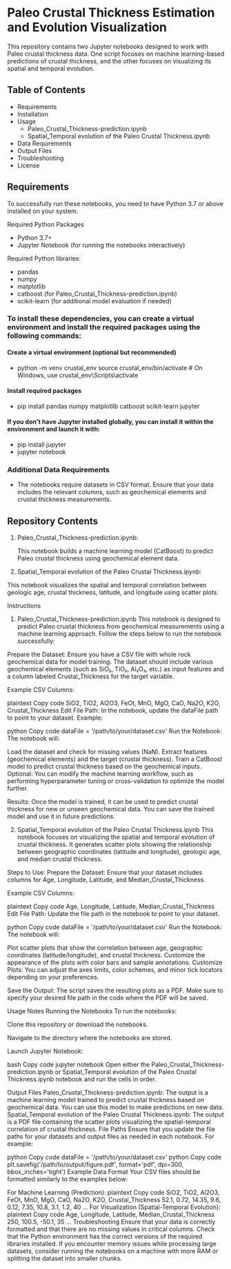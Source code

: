 # Paleo Crustal Thickness Estimation and Evolution Visualization

This repository contains two Jupyter notebooks designed to work with Paleo crustal thickness data. One script focuses on machine learning-based predictions of crustal thickness, and the other focuses on visualizing its spatial and temporal evolution.

## Table of Contents
<ul>
<li>Requirements
<li>Installation
<li>Usage
<ul>
<li>Paleo_Crustal_Thickness-prediction.ipynb</li>
<li>Spatial_Temporal evolution of the Paleo Crustal Thickness.ipynb</li>
</ul>
</li>
<li>Data Requirements</li>
<li>Output Files</li>
<li>Troubleshooting</li>
<li>License</li>
</ul>

## Requirements
To successfully run these notebooks, you need to have Python 3.7 or above installed on your system.

Required Python Packages
<ul>
<li>Python 3.7+
<li>Jupyter Notebook (for running the notebooks interactively)
</li> 
</ul>
Required Python libraries:
<ul>
<li>pandas
<li>numpy
<li>matplotlib
<li>catboost (for Paleo_Crustal_Thickness-prediction.ipynb)
<li>scikit-learn (for additional model evaluation if needed)
  </li>
</ul>

### To install these dependencies, you can create a virtual environment and install the required packages using the following commands:

#### Create a virtual environment (optional but recommended)
<ul>
  <li>python -m venv crustal_env
source crustal_env/bin/activate  # On Windows, use crustal_env\Scripts\activate</li>
</ul>

#### Install required packages
<ul>
 <li>pip install pandas numpy matplotlib catboost scikit-learn jupyter</li>
</ul>

#### If you don't have Jupyter installed globally, you can install it within the environment and launch it with:

<ul>
  <li>pip install jupyter</li>
  <li>jupyter notebook</li>
</ul>

### Additional Data Requirements
<ul>
  <li>The notebooks require datasets in CSV format. Ensure that your data includes the relevant columns, such as geochemical elements and crustal thickness measurements.</li>
</ul>

## Repository Contents
<ol>
<li>Paleo_Crustal_Thickness-prediction.ipynb: </li>
<p>This notebook builds a machine learning model (CatBoost) to predict Paleo crustal thickness using geochemical element data.</p>
<li>Spatial_Temporal evolution of the Paleo Crustal Thickness.ipynb:</li> 
</ol>
<p>This notebook visualizes the spatial and temporal correlation between geologic age, crustal thickness, latitude, and longitude using scatter plots.</p>

Instructions
1. Paleo_Crustal_Thickness-prediction.ipynb
This notebook is designed to predict Paleo crustal thickness from geochemical measurements using a machine learning approach. Follow the steps below to run the notebook successfully:

Prepare the Dataset: Ensure you have a CSV file with whole rock geochemical data for model training. The dataset should include various geochemical elements (such as SiO₂, TiO₂, Al₂O₃, etc.) as input features and a column labeled Crustal_Thickness for the target variable.

Example CSV Columns:

plaintext
Copy code
SiO2, TiO2, Al2O3, FeOt, MnO, MgO, CaO, Na2O, K2O, Crustal_Thickness
Edit File Path: In the notebook, update the dataFile path to point to your dataset. Example:

python
Copy code
dataFile = '/path/to/your/dataset.csv'
Run the Notebook: The notebook will:

Load the dataset and check for missing values (NaN).
Extract features (geochemical elements) and the target (crustal thickness).
Train a CatBoost model to predict crustal thickness based on the geochemical inputs.
Optional: You can modify the machine learning workflow, such as performing hyperparameter tuning or cross-validation to optimize the model further.

Results: Once the model is trained, it can be used to predict crustal thickness for new or unseen geochemical data. You can save the trained model and use it in future predictions.

2. Spatial_Temporal evolution of the Paleo Crustal Thickness.ipynb
This notebook focuses on visualizing the spatial and temporal evolution of crustal thickness. It generates scatter plots showing the relationship between geographic coordinates (latitude and longitude), geologic age, and median crustal thickness.

Steps to Use:
Prepare the Dataset: Ensure that your dataset includes columns for Age, Longitude, Latitude, and Median_Crustal_Thickness.

Example CSV Columns:

plaintext
Copy code
Age, Longitude, Latitude, Median_Crustal_Thickness
Edit File Path: Update the file path in the notebook to point to your dataset.

python
Copy code
dataFile = '/path/to/your/dataset.csv'
Run the Notebook: The notebook will:

Plot scatter plots that show the correlation between age, geographic coordinates (latitude/longitude), and crustal thickness.
Customize the appearance of the plots with color bars and sample annotations.
Customize Plots: You can adjust the axes limits, color schemes, and minor tick locators depending on your preferences.

Save the Output: The script saves the resulting plots as a PDF. Make sure to specify your desired file path in the code where the PDF will be saved.

Usage Notes
Running the Notebooks
To run the notebooks:

Clone this repository or download the notebooks.

Navigate to the directory where the notebooks are stored.

Launch Jupyter Notebook:

bash
Copy code
jupyter notebook
Open either the Paleo_Crustal_Thickness-prediction.ipynb or Spatial_Temporal evolution of the Paleo Crustal Thickness.ipynb notebook and run the cells in order.

Output Files
Paleo_Crustal_Thickness-prediction.ipynb: The output is a machine learning model trained to predict crustal thickness based on geochemical data. You can use this model to make predictions on new data.
Spatial_Temporal evolution of the Paleo Crustal Thickness.ipynb: The output is a PDF file containing the scatter plots visualizing the spatial-temporal correlation of crustal thickness.
File Paths
Ensure that you update the file paths for your datasets and output files as needed in each notebook. For example:

python
Copy code
dataFile = '/path/to/your/dataset.csv'
python
Copy code
plt.savefig('/path/to/output/figure.pdf', format='pdf', dpi=300, bbox_inches='tight')
Example Data Format
Your CSV files should be formatted similarly to the examples below:

For Machine Learning (Prediction):
plaintext
Copy code
SiO2, TiO2, Al2O3, FeOt, MnO, MgO, CaO, Na2O, K2O, Crustal_Thickness
52.1, 0.72, 14.35, 9.6, 0.12, 7.35, 10.8, 3.1, 1.2, 40
...
For Visualization (Spatial-Temporal Evolution):
plaintext
Copy code
Age, Longitude, Latitude, Median_Crustal_Thickness
250, 100.5, -50.1, 35
...
Troubleshooting
Ensure that your data is correctly formatted and that there are no missing values in critical columns.
Check that the Python environment has the correct versions of the required libraries installed.
If you encounter memory issues while processing large datasets, consider running the notebooks on a machine with more RAM or splitting the dataset into smaller chunks.
